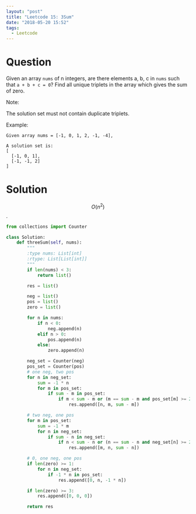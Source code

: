 ```yaml
---
layout: "post"
title: "Leetcode 15: 3Sum"
date: "2018-05-20 15:52"
tags:
  - Leetcode
---
```


# Question
Given an array `nums` of n integers, are there elements a, b, c in `nums` such that `a + b + c = 0`? Find all unique triplets in the array which gives the sum of zero.

Note:

The solution set must not contain duplicate triplets.

Example:
```
Given array nums = [-1, 0, 1, 2, -1, -4],

A solution set is:
[
  [-1, 0, 1],
  [-1, -1, 2]
]
```

# Solution
$$O(n^2)$$.

```python
from collections import Counter

class Solution:
    def threeSum(self, nums):
        """
        :type nums: List[int]
        :rtype: List[List[int]]
        """
        if len(nums) < 3:
            return list()

        res = list()

        neg = list()
        pos = list()
        zero = list()

        for n in nums:
            if n < 0:
                neg.append(n)
            elif n > 0:
                pos.append(n)
            else:
                zero.append(n)

        neg_set = Counter(neg)
        pos_set = Counter(pos)
        # one neg, two pos
        for n in neg_set:
            sum = -1 * n
            for m in pos_set:
                if sum - m in pos_set:
                    if m < sum - m or (m == sum - m and pos_set[m] >= 2):
                        res.append([n, m, sum - m])

        # two neg, one pos
        for m in pos_set:
            sum = -1 * m
            for n in neg_set:
                if sum - n in neg_set:
                    if n < sum - n or (n == sum - n and neg_set[n] >= 2):
                        res.append([m, n, sum - n])

        # 0, one neg, one pos
        if len(zero) >= 1:
            for n in neg_set:
                if -1 * n in pos_set:
                    res.append([0, n, -1 * n])

        if len(zero) >= 3:
            res.append([0, 0, 0])

        return res
```
